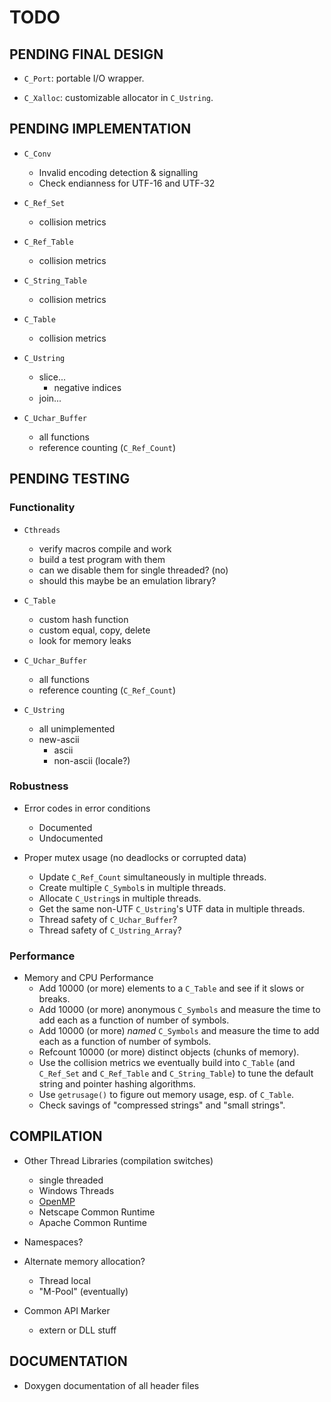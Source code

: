 # TODO

## PENDING FINAL DESIGN

- `C_Port`: portable I/O wrapper.

- `C_Xalloc`: customizable allocator in `C_Ustring`.

## PENDING IMPLEMENTATION

- `C_Conv`
  - Invalid encoding detection & signalling
  - Check endianness for UTF-16 and UTF-32

- `C_Ref_Set`
   - collision metrics

- `C_Ref_Table`
   - collision metrics

- `C_String_Table`
   - collision metrics

- `C_Table`
   - collision metrics

- `C_Ustring`
   - slice...
        - negative indices
   - join...

- `C_Uchar_Buffer`
   - all functions
   - reference counting (`C_Ref_Count`)

## PENDING TESTING

### Functionality

- `Cthreads`
   - verify macros compile and work
   - build a test program with them
   - can we disable them for single threaded? (no)
   - should this maybe be an emulation library?

- `C_Table`
   - custom hash function
   - custom equal, copy, delete
   - look for memory leaks

- `C_Uchar_Buffer`
   - all functions
   - reference counting (`C_Ref_Count`)

- `C_Ustring`
   - all unimplemented
   - new-ascii 
        - ascii
        - non-ascii (locale?)

### Robustness

- Error codes in error conditions
  - Documented
  - Undocumented

- Proper mutex usage (no deadlocks or corrupted data)
  - Update `C_Ref_Count` simultaneously in multiple threads.
  - Create multiple `C_Symbol`s in multiple threads.
  - Allocate `C_Ustring`s in multiple threads.
  - Get the same non-UTF `C_Ustring`'s UTF data in multiple threads.
  - Thread safety of `C_Uchar_Buffer`?
  - Thread safety of `C_Ustring_Array`?

### Performance

- Memory and CPU Performance
  - Add 10000 (or more) elements to a `C_Table` and see if it slows or breaks.
  - Add 10000 (or more) anonymous `C_Symbols` and measure the time to add
    each as a function of number of symbols.
  - Add 10000 (or more) *named* `C_Symbols` and measure the time to add
    each as a function of number of symbols.
  - Refcount 10000 (or more) distinct objects (chunks of memory).
  - Use the collision metrics we eventually build into `C_Table`
    (and `C_Ref_Set` and `C_Ref_Table` and `C_String_Table`)
    to tune the default string and pointer hashing algorithms.
  - Use `getrusage()` to figure out memory usage, esp. of `C_Table`.
  - Check savings of "compressed strings" and "small strings".

## COMPILATION

- Other Thread Libraries (compilation switches)
  - single threaded
  - Windows Threads
  - [OpenMP](https://www.openmp.org/)
  - Netscape Common Runtime
  - Apache Common Runtime

- Namespaces?

- Alternate memory allocation?
  - Thread local
  - "M-Pool" (eventually)

- Common API Marker
  - extern or DLL stuff

## DOCUMENTATION

- Doxygen documentation of all header files

